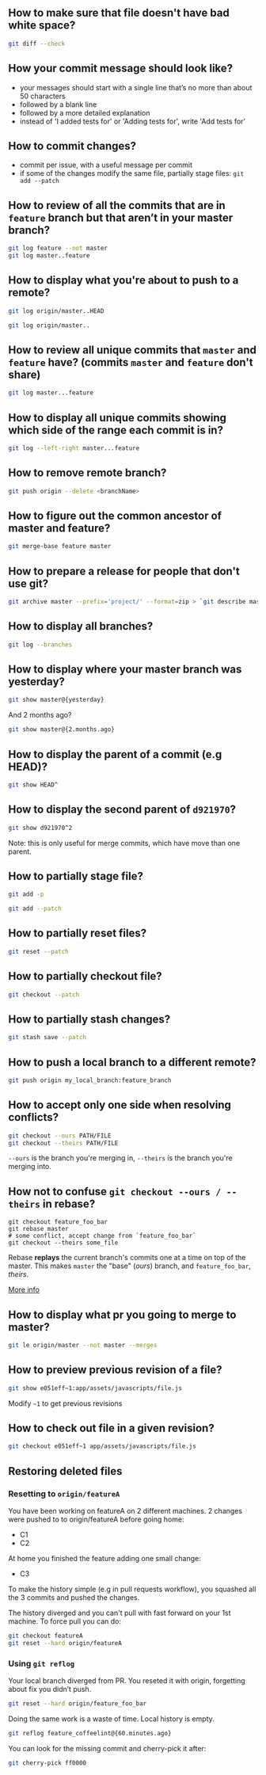 ## How to make sure that file doesn't have bad white space?

```bash
git diff --check
```

## How your commit message should look like?

- your messages should start with a single line that’s no more than about 50 characters
- followed by a blank line
- followed by a more detailed explanation
- instead of 'I added tests for' or 'Adding tests for', write 'Add tests for'

## How to commit changes?

- commit per issue, with a useful message per commit
- if some of the changes modify the same file, partially stage files:
  `git add --patch`

## How to review of all the commits that are in `feature` branch but that aren’t in your master branch?

```bash
git log feature --not master
git log master..feature
```

## How to display what you're about to push to a remote?

```bash
git log origin/master..HEAD
```

```bash
git log origin/master..
```

## How to review all unique commits that `master` and `feature` have? (commits `master` and `feature` don't share)

```bash
git log master...feature
```

## How to display all unique commits showing which side of the range each commit is in?

```bash
git log --left-right master...feature
```

## How to remove remote branch?

```bash
git push origin --delete <branchName>
```

## How to figure out the common ancestor of master and feature?

```bash
git merge-base feature master
```

## How to prepare a release for people that don't use git?

```bash
git archive master --prefix='project/' --format=zip > `git describe master`.zip
```

## How to display all branches?

```bash
git log --branches
```

## How to display where your master branch was yesterday?

```bash
git show master@{yesterday}
```

And 2 months ago?

```bash
git show master@{2.months.ago}
```

## How to display the parent of a commit (e.g HEAD)?

```bash
git show HEAD^
```

## How to display the second parent of `d921970`?

```bash
git show d921970^2
```

Note: this is only useful for merge commits, which have move than one parent.

## How to partially stage file?

```bash
git add -p
```

```bash
git add --patch
```

## How to partially reset files?

```bash
git reset --patch
```

## How to partially checkout file?

```bash
git checkout --patch
```

## How to partially stash changes?

```bash
git stash save --patch
```

## How to push a local branch to a different remote?

```bash
git push origin my_local_branch:feature_branch
```

## How to accept only one side when resolving conflicts?

```bash
git checkout --ours PATH/FILE
git checkout --theirs PATH/FILE
```

`--ours` is the branch you're merging in, `--theirs` is the branch you're
merging into.

## How not to confuse `git checkout --ours / --theirs` in rebase?

```bashshell
git checkout feature_foo_bar
git rebase master
# some conflict, accept change from `feature_foo_bar`
git checkout --theirs some_file
```

Rebase **replays** the current branch's commits one at a time on top of the
master. This makes `master` the "base" (*ours*) branch, and `feature_foo_bar`,
*theirs*.

[More info](http://inlehmansterms.net/2014/12/14/resolving-conflicts-in-git-with-ours-and-theirs/)

## How to display what pr you going to merge to master?

```bash
git le origin/master --not master --merges
```

## How to preview previous revision of a file?

```bash
git show e051eff~1:app/assets/javascripts/file.js
```

Modify `~1` to get previous revisions

## How to check out file in a given revision?

```bash
git checkout e051eff~1 app/assets/javascripts/file.js
```

## Restoring deleted files

### Resetting to `origin/featureA`

You have been working on featureA on 2 different machines. 2 changes were pushed
to to origin/featureA before going home:

- C1
- C2

At home you finished the feature adding one small change:

- C3

To make the history simple (e.g in pull requests workflow), you squashed all the
3 commits and pushed the changes.

The history diverged and you can't pull with fast forward on your 1st machine.
To force pull you can do:

```bash
git checkout featureA
git reset --hard origin/featureA
```

### Using `git reflog`

Your local branch diverged from PR. You reseted it with origin, forgetting
about fix you didn’t push.
 
```bash
git reset --hard origin/feature_foo_bar
```

Doing the same work is a waste of time. Local history is empty.

```bash
git reflog feature_coffeelint@{60.minutes.ago}
```

You can look for the missing commit and cherry-pick it after:

```bash
git cherry-pick ff0000
```
